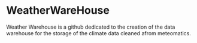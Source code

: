 # WeatherWareHouse
Weather Warehouse is a github dedicated to the creation of the data warehouse for the storage of the climate data cleaned afrom meteomatics.
